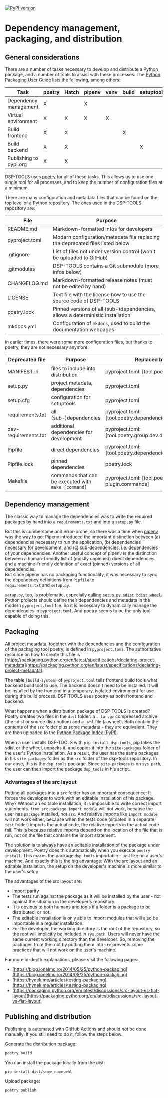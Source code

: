 [![PyPI version](https://badge.fury.io/py/dsp-tools.svg)](https://badge.fury.io/py/dsp-tools)

# Dependency management, packaging, and distribution

## General considerations

There are a number of tasks necessary to develop and distribute a Python package, and a number of tools to assist with 
these processes. The [Python Packaging User Guide](https://packaging.python.org) lists the following, among others:

| Task                   | poetry | Hatch | pipenv | venv | build | setuptools | flit | twine |
|------------------------|--------|-------|--------|------|-------|------------|------|-------|
| Dependency management  | X      |       | X      |      |       |            |      |       |
| Virtual environment    | X      | X     | X      | X    |       |            |      |       |
| Build frontend         | X      | X     |        |      | X     |            |      |       |
| Build backend          | X      | X     |        |      |       | X          | X    |       |
| Publishing to pypi.org | X      | X     |        |      |       |            | X    | X     |

DSP-TOOLS uses [poetry](https://python-poetry.org) for all of these tasks. This allows us to use one single tool 
for all processes, and to keep the number of configuration files at a minimum. 

There are many configuration and metadata files that can be found on the top level of a Python repository. The ones 
used in the DSP-TOOLS repository are:

| File           | Purpose                                                                        |
|----------------|--------------------------------------------------------------------------------|
| README.md      | Markdown-formatted infos for developers                                        |
| pyproject.toml | Modern configuration/metadata file replacing the deprecated files listed below |
| .gitignore     | List of files not under version control (won't be uploaded to GitHub)          |
| .gitmodules    | DSP-TOOLS contains a Git submodule (more infos below)                          |
| CHANGELOG.md   | Markdown-formatted release notes (must not be edited by hand)                  |
| LICENSE        | Text file with the license how to use the source code of DSP-TOOLS             |
| poetry.lock    | Pinned versions of all (sub-)dependencies, allows a deterministic installation |
| mkdocs.yml     | Configuration of `mkdocs`, used to build the documentation webpages            |

In earlier times, there were some more configuration files, but thanks to poetry, they are not necessary anymore:

| Deprecated file      | Purpose                                             | Replaced by                                          |
|----------------------|-----------------------------------------------------|------------------------------------------------------|
| MANIFEST.in          | files to include into distribution                  | pyproject.toml: [tool.poetry.include]                |
| setup.py             | project metadata, dependencies                      | pyproject.toml                                       |
| setup.cfg            | configuration for setuptools                        | pyproject.toml                                       |
| requirements.txt     | all (sub-)dependencies                              | pyproject.toml: [tool.poetry.dependencies]           |
| dev-requirements.txt | additional dependencies for development             | pyproject.toml: [tool.poetry.group.dev.dependencies] |
| Pipfile              | direct dependencies                                 | pyproject.toml: [tool.poetry.dependencies]           |
| Pipfile.lock         | pinned dependencies                                 | poetry.lock                                          |
| Makefile             | commands that can be executed with `make [command]` | pyproject.toml: [tool.poetry-exec-plugin.commands]   |



## Dependency management

The classic way to manage the dependencies was to write the required packages by hand into a `requirements.txt` and 
into a `setup.py` file. 

But this is cumbersome and error-prone, so there was a time when [pipenv](https://pipenv.pypa.io/en/latest/) was the 
way to go: Pipenv introduced the important distinction between (a) dependencies necessary to run the application, 
(b) dependencies necessary for development, and (c) sub-dependencies, i.e. dependencies of your dependencies. Another 
useful concept of pipenv is the distinction between a human-friendly list of (mostly unpinned) direct dependencies and 
a machine-friendly definition of exact (pinned) versions of all dependencies.  
But since pipenv has no packaging functionality, it was necessary to sync the dependency definitions from `Pipfile` to  
`requirements.txt` and `setup.py`.  

`setup.py`, too, is problematic, especially 
[calling `setup.py sdist bdist_wheel`](https://blog.ganssle.io/articles/2021/10/setup-py-deprecated.html#summary). 
Python projects should define their dependencies and metadata in the modern `pyproject.toml` file. So it is 
necessary to dynamically manage the dependencies in `pyproject.toml`. And poetry seems to be the only tool capable 
of doing this.


## Packaging 

All project metadata, together with the dependencies and the configuration of the packaging tool poetry, is defined in 
`pyproject.toml`. The authoritative resource on how to create this file is 
[https://packaging.python.org/en/latest/specifications/declaring-project-metadata](https://packaging.python.org/en/latest/specifications/declaring-project-metadata).

The table `[build-system]` of `pyproject.toml` tells frontend build tools what backend build tool to use. The backend 
doesn't need to be installed. It will be installed by the frontend in a temporary, isolated environment for use during 
the build process. DSP-TOOLS uses poetry as both frontend and backend.

What happens when a distribution package of DSP-TOOLS is created? Poetry creates two files in the `dist` folder: a `.
tar.gz` compressed archive (the sdist or source distribution) and a `.whl` file (a wheel). Both contain the contents of 
the `src` folder plus some metadata - they are equivalent. They are then uploaded to the 
[Python Package Index (PyPI)](https://pypi.org/).  

When a user installs DSP-TOOLS with `pip install dsp-tools`, pip takes the sdist or the wheel, unpacks it, and copies 
it into the `site-packages` folder of the user's Python installation. As a result, the user has the same packages in 
his `site-packages` folder as the `src` folder of the dsp-tools repository. In our case, this is the `dsp_tools` 
package. Since `site-packages` is on `sys.path`, the user can then import the package `dsp_tools` in his script.


### Advantages of the src layout

Putting all packages into a `src` folder has an important consequence: It forces the developer to work with an 
editable installation of his package. Why? Without an editable installation, it is impossible to write correct import 
statements. `from src.package import module` will not work, because the user has `package` installed, not `src`. And 
relative imports like `import module` will not work either, because when the tests code (situated in a separate 
`test` folder) imports the actual code, the relative imports in the actual code fail. This is because relative imports 
depend on the location of the file that is run, not on the file that contains the import statement. 

The solution is to always have an editable installation of the package under development. Poetry does this 
automatically when you execute `poetry install`. This makes the package `dsp_tools` importable - just like on a 
user's machine. And exactly this is the big advantage: With the src layout and an editable installation, the setup on 
the developer's machine is more similar to the user's setup. 

The advantages of the src layout are:

- import parity
- The tests run against the package as it will be installed by the user - not against the situation in the 
  developer's repository.
- It is obvious to both humans and tools if a folder is a package to be distributed, or not.
- The editable installation is only able to import modules that will also be importable in a regular installation.
- For the developer, the working directory is the root of the repository, so the root will implicitly be included in 
  `sys.path`. Users will never have the same current working directory than the developer. So, removing the packages 
  from the root by putting them into `src` prevents some practices that will not work on the user's machine. 

For more in-depth explanations, please visit the following pages:

- [https://blog.ionelmc.ro/2014/05/25/python-packaging](https://blog.ionelmc.ro/2014/05/25/python-packaging)
- [https://hynek.me/articles/testing-packaging](https://hynek.me/articles/testing-packaging)
- [https://packaging.python.org/en/latest/discussions/src-layout-vs-flat-layout](https://packaging.python.org/en/latest/discussions/src-layout-vs-flat-layout)


## Publishing and distribution

Publishing is automated with GitHub Actions and should _not_ be done manually. If you still need to do it, follow the
steps below.

Generate the distribution package:

```bash
poetry build
```

You can install the package locally from the dist:

```bash
pip install dist/some_name.whl
```

Upload package:

```bash
poetry publish
```
